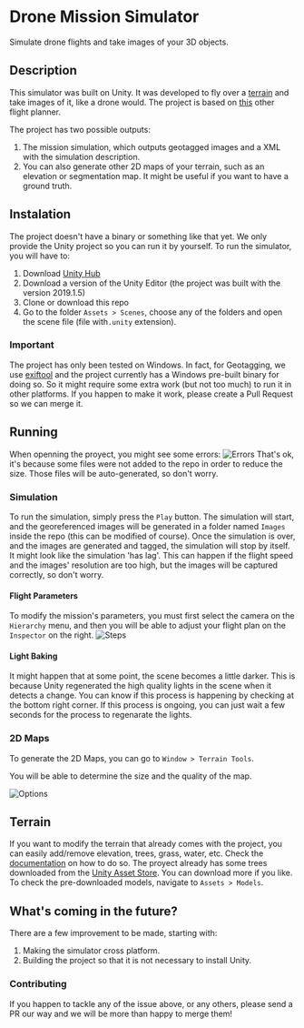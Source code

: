 # Drone Mission Simulator
Simulate drone flights and take images of your 3D objects.

## Description
This simulator was built on Unity. It was developed to fly over a [terrain](https://docs.unity3d.com/Manual//terrain-UsingTerrains.html) and take images of it, like a drone would. The project is based on [this](https://www.mapsmadeeasy.com/flight_planner) other flight planner. 

The project has two possible outputs:
1. The mission simulation, which outputs geotagged images and a XML with the simulation description.
2. You can also generate other 2D maps of your terrain, such as an elevation or segmentation map. It might be useful if you want to have a ground truth.

## Instalation
The project doesn't have a binary or something like that yet. We only provide the Unity project so you can run it by yourself. 
To run the simulator, you will have to:
1. Download [Unity Hub](https://store.unity.com/download?ref=personal)
2. Download a version of the Unity Editor (the project was built with the version 2019.1.5)
3. Clone or download this repo
4. Go to the folder `Assets > Scenes`, choose any of the folders and open the scene file (file with`.unity` extension).

### Important
The project has only been tested on Windows. In fact, for Geotagging, we use [exiftool](https://www.sno.phy.queensu.ca/~phil/exiftool/) and the project currently has a Windows pre-built binary for doing so. So it might require some extra work (but not too much) to run it in other platforms.
If you happen to make it work, please create a Pull Request so we can merge it.

## Running
When openning the proyect, you might see some errors:
![Errors](https://user-images.githubusercontent.com/15222168/61068348-2e854b00-a3e0-11e9-935e-25b601edf45e.PNG)
That's ok, it's because some files were not added to the repo in order to reduce the size. Those files will be auto-generated, so don't worry.

### Simulation
To run the simulation, simply press the `Play` button. The simulation will start, and the georeferenced images will be generated in a folder named `Images` inside the repo (this can be modified of course). Once the simulation is over, and the images are generated and tagged, the simulation will stop by itself.
It might look like the simulation 'has lag'. This can happen if the flight speed and the images' resolution are too high, but the images will be captured correctly, so don't worry.

#### Flight Parameters
To modify the mission's parameters, you must first select the camera on the `Hierarchy` menu, and then you will be able to adjust your flight plan on the `Inspector` on the right.
![Steps](https://user-images.githubusercontent.com/15222168/61068352-30e7a500-a3e0-11e9-963f-241b11f5ab1f.PNG)

#### Light Baking
It might happen that at some point, the scene becomes a little darker. This is because Unity regenerated the high quality lights in the scene when it detects a change. You can know if this process is happening by checking at the bottom right corner.
If this process is ongoing, you can just wait a few seconds for the process to regenarate the lights.

### 2D Maps
To generate the 2D Maps, you can go to `Window > Terrain Tools`.

You will be able to determine the size and the quality of the map.

![Options](https://user-images.githubusercontent.com/15222168/61068359-37761c80-a3e0-11e9-975d-4c93ae77c7f3.PNG)

## Terrain
If you want to modify the terrain that already comes with the project, you can easily add/remove elevation, trees, grass, water, etc. Check the [documentation](https://docs.unity3d.com/Manual/script-Terrain.html) on how to do so.
The proyect already has some trees downloaded from the [Unity Asset Store](https://assetstore.unity.com/). You can download more if you like. To check the pre-downloaded models, navigate to `Assets > Models`.

## What's coming in the future?
There are a few improvement to be made, starting with:
1. Making the simulator cross platform.
2. Building the project so that it is not necessary to install Unity. 

### Contributing 
If you happen to tackle any of the issue above, or any others, please send a PR our way and we will be more than happy to merge them!
